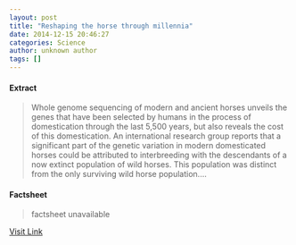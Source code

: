 ```yaml
---
layout: post
title: "Reshaping the horse through millennia"
date: 2014-12-15 20:46:27
categories: Science
author: unknown author
tags: []
---
```



#### Extract
>Whole genome sequencing of modern and ancient horses unveils the genes that have been selected by humans in the process of domestication through the last 5,500 years, but also reveals the cost of this domestication. An international research group reports that a significant part of the genetic variation in modern domesticated horses could be attributed to interbreeding with the descendants of a now extinct population of wild horses. This population was distinct from the only surviving wild horse population....

#### Factsheet
>factsheet unavailable

[Visit Link](http://feeds.sciencedaily.com/~r/sciencedaily/~3/zmNAQ_6QM4s/141215154627.htm)


